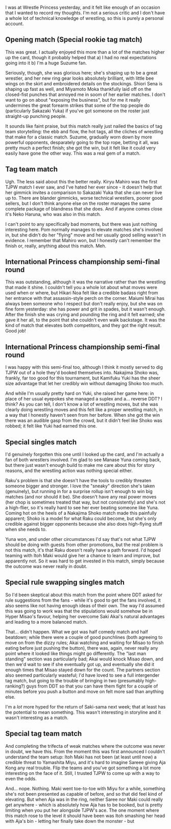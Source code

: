 I was at Wrestle Princess yesterday, and it felt like enough of an occasion that I wanted to record my thoughts. I'm not a serious critic and I don't have a whole lot of technical knowledge of wrestling, so this is purely a personal account.

## Opening match (Special rookie tag match)

This was great. I actually enjoyed this more than a lot of the matches higher up the card, though it probably helped that a) I had no real expectations going into it b) I'm a huge Suzume fan.

Seriously, though, she was glorious here; she's shaping up to be a great wrestler, and her new ring gear looks absolutely brilliant, with little bee wings on the skirt and embroidered details on the stockings. Shiori Sena is shaping up fast as well, and Miyamoto Moka thankfully laid off on the closed-fist punches that annoyed me in soom of her earlier matches. I don't want to go on about "exposing the business", but for me it really undermines the great forearm strikes that some of the top people do (particularly Sakazaki Yuka) if you've got someone on the roster just straight-up punching people.

It sounds like faint praise, but this match really just nailed the basics of tag team storytelling: the ebb and flow, the hot tags, all the cliches of wrestling that make for a classic match. Suzume, gradually worn down by more powerful opponents, desparately going to the top rope, betting it all, was pretty much a perfect finish; she got the win, but it felt like it could very easily have gone the other way. This was a real gem of a match.

## Tag team match

Ugh. The less said about this the better really. Kiryu Mahiro was the first TJPW match I ever saw, and I've hated her ever since - it doesn't help that her gimmick invites a comparison to Sakazaki Yuka that she can never live up to. There are blander gimmicks, worse technical wrestlers, poorer good sellers, but I don't think anyone else on the roster manages the same complete package of blandness that she does. And if anyone comes close it's Neko Haruna, who was also in this match.

I can't point to any specifically bad moments, but there was just nothing interesting here. Pom normally manages to elevate matches she's involved in, but she didn't do her "flying" move and her usually good selling wasn't in evidence. I remember that Mahiro won, but I honestly can't remember the finish or, really, anything about this match. Meh.

## International Princess championship semi-final round

This was outstanding, although it was the narrative rather than the wrestling that made it shine. I couldn't tell you a whole lot about what moves were used when or where, but Hikari Noa felt like a credible badass right from her entrance with that assassin-style perch on the corner. Maiumi Mirai has always been someone who I respect but don't really enjoy, but she was on fine form yesterday: she has power and grit in spades, but it wasn't enough. After the finish she was crying and pounding the ring and it felt earned; she gave it her all, to the point that she couldn't even walk backstage. It was the kind of match that elevates both competitors, and they got the right result. Good job!

## International Princess championship semi-final round

I was happy with this semi-final too, although I think it mostly served to dig TJPW out of a hole they'd booked themselves into. Nakajima Shoko was, frankly, far too good for this tournament, but Kamifuku Yuki has the sheer size advantage that let her credibly win without damaging Shoko too much.

And while I'm usually pretty hard on Yuki, she raised her game here: in place of her usual eyepokes she managed a suplex and a... reverse DDT? I think? As you can tell, I don't know a lot of wrestling moves, but she was clearly doing wrestling moves and this felt like a proper wrestling match, in a way that I honestly haven't seen from her before. When she got the win there was an audible gasp from the crowd, but it didn't feel like Shoko was robbed; it felt like Yuki had earned this one.

## Special singles match

I'd genuinely forgotten this one until I looked up the card, and I'm actually a fan of both wrestlers involved. I'm glad to see Manase Yuna coming back, but there just wasn't enough build to make me care about this for story reasons, and the wrestling action was nothing special either.

Raku's problem is that she doesn't have the tools to credibly threaten someone bigger and stronger. I love the "sneaky" direction she's taken (genuinely), but running in for a surprise rollup isn't enough to win big matches (and nor should it be). She doesn't have any real power moves (her chop is sometimes treated that way, but not consistently) and she's not a high-flier, so it's really hard to see her ever beating someone like Yuna. Coming hot on the heels of a Nakajima Shoko match made this painfully apparent; Shoko is a model for what Raku could become, but she's only credible against bigger opponents because she also does high-flying stuff when she needs to.

Yuna won, and under other circumstances I'd say that's not what TJPW should be doing with guests from other promotions, but the real problem is not this match, it's that Raku doesn't really have a path forward. I'd hoped teaming with Itoh Maki would give her a chance to learn and improve, but apparently not. So it was hard to get invested in this match, simply because the outcome was never really in doubt.

## Special rule swapping singles match

So I'd been skeptical about this match from the point where DDT asked for rule suggestions from the fans - while it's good to get the fans involved, it also seems like not having enough ideas of their own. The way I'd assumed this was going to work was that the stipulations would somehow be in Hyper Misao's favour, helping her overcome Saki Akai's natural advantages and leading to a more balanced match.

That... didn't happen. What we got was half comedy match and half beatdown; while there were a couple of good punchlines (both agreeing to move on from the dizzy rules; Akai watching and waiting for Misao to finish eating before just pushing the button), there was, again, never really any point where it looked like things might go differently. The "last man standing" section was particularly bad; Akai would knock Misao down, and then we'd wait to see if she eventually got up, and eventually she did it enough times that Misao stayed down for the count. The partners section also seemed particularly wasteful; I'd have loved to see a full intergender tag match, but going to the trouble of bringing in two (presumably high-ranking?) guys from DDT so that you can have them fight for a couple of minutes before you push a button and move on felt more sad than anything else.

I'm a *lot* more hyped for the return of Saki-sama next week; that at least has the potential to mean something. This wasn't interesting in storyline and it wasn't interesting as a match.

## Special tag team match

And completing the trifecta of weak matches where the outcome was never in doubt, we have this. From the moment this was first announced I couldn't understand the team setup: Itoh Maki has not been (at least until now) a credible threat to Yamashita Miyu, and it's hard to imagine Sareee giving Aja Kong any real trouble. Flip the teams and you've got something a lot more interesting on the face of it. Still, I trusted TJPW to come up with a way to even the odds.

And... nope. Nothing. Maki went toe-to-toe with Miyu for a while, something she's not been presented as capable of before, and so that did feel kind of elevating. But when Aja was in the ring, neither Saree nor Maki could really get anywhere - which is absolutely how Aja has to be booked, but is pretty limiting when you put her alongside TJPW's ace. The one moment where this match rose to the level it should have been was Itoh smashing her head with Aja's bin - letting her finally take down the monster - but  